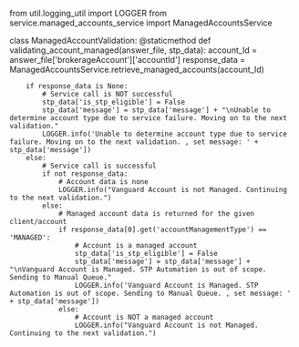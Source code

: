 from util.logging_util import LOGGER
from service.managed_accounts_service import ManagedAccountsService

class ManagedAccountValidation:
    @staticmethod
    def validating_account_managed(answer_file, stp_data):
        account_Id = answer_file['brokerageAccount']['accountId']
        response_data = ManagedAccountsService.retrieve_managed_accounts(account_Id)
        
        if response_data is None:
            # Service call is NOT successful
            stp_data['is_stp_eligible'] = False
            stp_data['message'] = stp_data['message'] + "\nUnable to determine account type due to service failure. Moving on to the next validation."
            LOGGER.info('Unable to determine account type due to service failure. Moving on to the next validation. , set message: ' + stp_data['message'])
        else:
            # Service call is successful
            if not response_data:
                # Account data is none
                LOGGER.info("Vanguard Account is not Managed. Continuing to the next validation.")
            else:
                # Managed account data is returned for the given client/account
                if response_data[0].get('accountManagementType') == 'MANAGED':
                    # Account is a managed account
                    stp_data['is_stp_eligible'] = False
                    stp_data['message'] = stp_data['message'] + "\nVanguard Account is Managed. STP Automation is out of scope. Sending to Manual Queue."
                    LOGGER.info('Vanguard Account is Managed. STP Automation is out of scope. Sending to Manual Queue. , set message: ' + stp_data['message'])
                else:
                    # Account is NOT a managed account
                    LOGGER.info("Vanguard Account is not Managed. Continuing to the next validation.")
